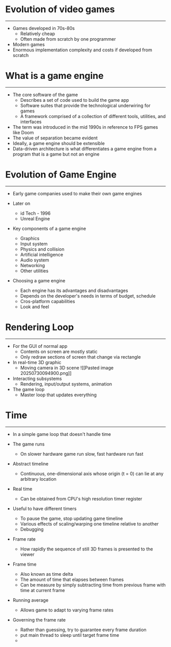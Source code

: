# Evolution of video games
---
- Games developed in 70s-80s
	- Relatively cheap
	- Often made from scratch by one programmer
- Modern games
- Enormous implementation complexity and costs if developed from scratch

# What is a game engine
----
- The core software of the game
	- Describes a set of code used to build the game app
	- Software suites that provide the technological underwiring for games
	- A framework comprised of a collection of different tools, utilities, and interfaces 
- The term was introduced in the mid 1990s in reference to FPS games like Doom
- The value of separation became evident
- Ideally, a game engine should be extensible
- Data-driven architecture is what differentiates a game engine from a program that is a game but not an engine

# Evolution of Game Engine
----
- Early game companies used to make their own game engines 
- Later on 
	- id Tech - 1996
	- Unreal Engine
- Key components of a game engine
	- Graphics
	- Input system
	- Physics and collision
	- Artificial intelligence
	- Audio system
	- Networking 
	- Other utilities

- Choosing a game engine
	- Each engine has its advantages and disadvantages
	- Depends on the developer's needs in terms of budget, schedule
	- Cros-platform capabilities
	- Look and feel


# Rendering Loop
----
- For the GUI of normal app
	- Contents on screen are mostly static
	- Only redraw  sections of screen that change via rectangle
- In real-time 3D graphic
	- Moving camera in 3D scene
![[Pasted image 20250730094900.png]]
- Interacting subsystems
	- Rendering, input/output systems, animation
- The game loop
	- Master loop that updates everything

# Time
---
- In a simple game loop that doesn't handle time
- The game runs
	- On slower hardware game run slow, fast hardware run fast
- Abstract timeline
	- Continuous, one-dimensional axis whose origin (t = 0) can lie at any arbitrary location
- Real time
	- Can be obtained from CPU's high resolution timer register


- Useful to have different timers
	- To pause the game, stop updating game timeline
	- Various effects of scaling/warping one timeline relative to another
	- Debugging

- Frame rate
	- How rapidly the sequence of still 3D frames is presented to the viewer
- Frame time
	- Also known as time delta
	- The amount of time that elapses between frames
	- Can be measure by simply subtracting time from previous frame with time at current frame
- Running average
	- Allows game to adapt to varying frame rates
- Governing the frame rate
	- Rather than guessing, try to guarantee every frame duration
	- put main thread to sleep until target frame time
	- 